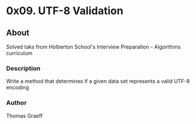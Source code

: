 # 0x09. UTF-8 Validation

## About
Solved taks from Holberton School's Interview Preparation - Algorithms curriculum

### Description
Write a method that determines if a given data set represents a valid UTF-8 encoding

### Author
Thomas Graeff
